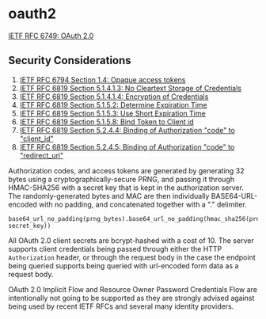 # oauth2

[IETF RFC 6749: OAuth 2.0](https://datatracker.ietf.org/doc/html/rfc6749)

## Security Considerations

1. [IETF RFC 6794 Section 1.4: Opaque access tokens](https://datatracker.ietf.org/doc/html/rfc6749#section-1.4)
2. [IETF RFC 6819 Section 5.1.4.1.3: No Cleartext Storage of Credentials](https://datatracker.ietf.org/doc/html/rfc6819#section-5.1.4.1.3)
3. [IETF RFC 6819 Section 5.1.4.1.4: Encryption of Credentials](https://datatracker.ietf.org/doc/html/rfc6819#section-5.1.4.1.4)
4. [IETF RFC 6819 Section 5.1.5.2: Determine Expiration Time](https://datatracker.ietf.org/doc/html/rfc6819#section-5.1.5.2)
5. [IETF RFC 6819 Section 5.1.5.3: Use Short Expiration Time](https://datatracker.ietf.org/doc/html/rfc6819#section-5.1.5.3)
6. [IETF RFC 6819 Section 5.1.5.8: Bind Token to Client id](https://datatracker.ietf.org/doc/html/rfc6819#section-5.1.5.8)
7. [IETF RFC 6819 Section 5.2.4.4: Binding of Authorization "code" to "client_id"](https://datatracker.ietf.org/doc/html/rfc6819#section-5.2.4.4)
8. [IETF RFC 6819 Section 5.2.4.5: Binding of Authorization "code" to "redirect_uri"](https://datatracker.ietf.org/doc/html/rfc6819#section-5.2.4.5)

Authorization codes, and access tokens are generated by generating 32 bytes using a cryptographically-secure PRNG, and
passing it through HMAC-SHA256 with a secret key that is kept in the authorization server. The randomly-generated bytes
and MAC are then individually BASE64-URL-encoded with no padding, and concatenated together with a "." delimiter.

```
base64_url_no_padding(prng_bytes).base64_url_no_padding(hmac_sha256(prng_bytes, secret_key))
```

All OAuth 2.0 client secrets are bcrypt-hashed with a cost of 10. The server supports client credentials being passed
through either the HTTP `Authorization` header, or through the request body in the case the endpoint being queried
supports being queried with url-encoded form data as a request body.

OAuth 2.0 Implicit Flow and Resource Owner Password Credentials Flow are intentionally not going to be supported as they
are strongly advised against being used by recent IETF RFCs and several many identity providers.